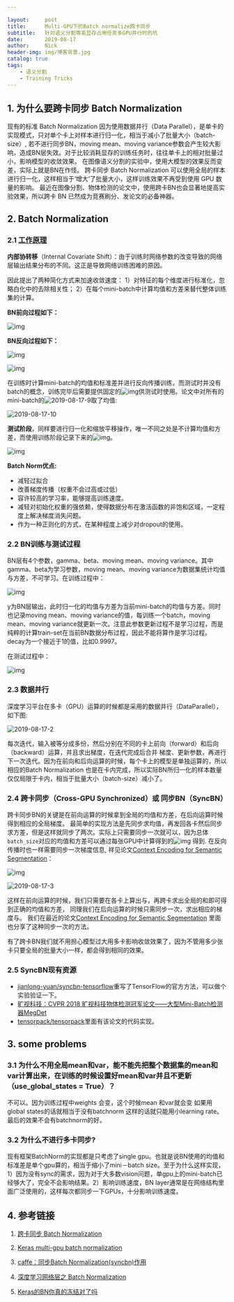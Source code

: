 ```yaml
---

layout:     post
title:      Multi-GPU下的Batch normalize跨卡同步
subtitle:   针对语义分割等高显存占用任务多GPU并行时的坑
date:       2019-08-17
author:     Nick
header-img: img/博客背景.jpg
catalog: true
tags:
    - 语义分割
    - Training Tricks
---
```


## 1. 为什么要跨卡同步 Batch Normalization

现有的标准 Batch Normalization 因为使用数据并行（Data Parallel），是单卡的实现模式，只对单个卡上对样本进行归一化，相当于减小了批量大小（batch-size）, 若不进行同步BN，moving mean、moving variance参数会产生较大影响，造成BN层失效。对于比较消耗显存的训练任务时，往往单卡上的相对批量过小，影响模型的收敛效果。 在图像语义分割的实验中，使用大模型的效果反而变差，实际上就是BN在作怪。 跨卡同步 Batch Normalization 可以使用全局的样本进行归一化，这样相当于‘增大‘了批量大小，这样训练效果不再受到使用 GPU 数量的影响。 最近在图像分割、物体检测的论文中，使用跨卡BN也会显著地提高实验效果，所以跨卡 BN 已然成为竞赛刷分、发论文的必备神器。

## 2. Batch Normalization

### 2.1 [工作原理](https://arxiv.org/abs/1502.03167)

**内部协转移**（Internal Covariate Shift）：由于训练时网络参数的改变导致的网络层输出结果分布的不同。这正是导致网络训练困难的原因。

因此提出了两种简化方式来加速收敛速度：
1）对特征的每个维度进行标准化，忽略白化中的去除相关性；
2）在每个mini-batch中计算均值和方差来替代整体训练集的计算。

**BN前向过程如下：**

![img](/img/2019-08-17-6.png)

**BN反向过程如下：**

![img](/img/2019-08-17-7.png)

![img](/img/2019-08-17-1.jpg)

在训练时计算mini-batch的均值和标准差并进行反向传播训练，而测试时并没有batch的概念，训练完毕后需要提供固定的![img](/img/2019-08-17-8.png)供测试时使用。论文中对所有的mini-batch的![2019-08-17-9](/img/2019-08-17-9.png)取了均值:

![2019-08-17-10](/img/2019-08-17-10.png)

**测试阶段**，同样要进行归一化和缩放平移操作，唯一不同之处是不计算均值和方差，而使用训练阶段记录下来的![img](/img/2019-08-17-8.png)。

![img](/img/2019-08-17-11.png)

**Batch Norm优点:**

* 减轻过拟合
* 改善梯度传播（权重不会过高或过低）
* 容许较高的学习率，能够提高训练速度。
* 减轻对初始化权重的强依赖，使得数据分布在激活函数的非饱和区域，一定程度上解决梯度消失问题。
* 作为一种正则化的方式，在某种程度上减少对dropout的使用。

### 2.2 BN训练与测试过程

BN层有4个参数，gamma、beta、moving mean、moving variance。其中gamma、beta为学习参数，moving mean、moving variance为数据集统计均值与方差，不可学习。在训练过程中：

![img](/img/2019-08-17-4.png)

y为BN层输出，此时归一化的均值与方差为当前mini-batch的均值与方差。同时也记录moving mean、moving variance的值，每训练一个batch，moving mean、moving variance就更新一次。注意此参数更新过程不是学习过程，而是纯粹的计算train-set在当前BN数据分布过程，因此不能将算作是学习过程。decay为一个接近于1的值，比如0.9997。

在测试过程中：

![img](/img/2019-08-17-5.png)

### 2.3 数据并行

深度学习平台在多卡（GPU）运算的时候都是采用的数据并行（DataParallel），如下图:

![2019-08-17-2](/img/2019-08-17-2.jpg)

每次迭代，输入被等分成多份，然后分别在不同的卡上前向（forward）和后向（backward）运算，并且求出梯度，在迭代完成后合并 梯度、更新参数，再进行下一次迭代。因为在前向和后向运算的时候，每个卡上的模型是单独运算的，所以相应的Batch Normalization 也是在卡内完成，所以实际BN所归一化的样本数量仅仅局限于卡内，相当于批量大小（batch-size）减小了。

### 2.4 跨卡同步（Cross-GPU Synchronized）或 同步BN（SyncBN）

跨卡同步BN的关键是在前向运算的时候拿到全局的均值和方差，在后向运算时候得到相应的全局梯度。 最简单的实现方法是先同步求均值，再发回各卡然后同步求方差，但是这样就同步了两次。实际上只需要同步一次就可以，因为总体`batch_size`对应的均值和方差可以通过每张GPU中计算得到的![img](/img/2019-08-17-13.png) 得到. 在反向传播时也一样需要同步一次梯度信息, 祥见论文[Context Encoding for Semantic Segmentation](https://arxiv.org/pdf/1803.08904.pdf)：

![img](/img/2019-08-17-12.png)

![2019-08-17-3](/img/2019-08-17-3.jpg)

这样在前向运算的时候，我们只需要在各卡上算出与，再跨卡求出全局的和即可得到正确的均值和方差， 同理我们在后向运算的时候只需同步一次，求出相应的梯度与。 我们在最近的论文[Context Encoding for Semantic Segmentation](https://link.zhihu.com/?target=https%3A//arxiv.org/pdf/1803.08904.pdf) 里面也分享了这种同步一次的方法。

有了跨卡BN我们就不用担心模型过大用多卡影响收敛效果了，因为不管用多少张卡只要全局的批量大小一样，都会得到相同的效果。

### 2.5  SyncBN现有资源

* [jianlong-yuan/syncbn-tensorflow](https://link.zhihu.com/?target=https%3A//github.com/jianlong-yuan/syncbn-tensorflow)重写了TensorFlow的官方方法，可以做个实验验证一下。
* [旷视科技：CVPR 2018 旷视科技物体检测冠军论文——大型Mini-Batch检测器MegDet](https://zhuanlan.zhihu.com/p/37847559)
* [tensorpack/tensorpack](https://link.zhihu.com/?target=https%3A//github.com/tensorpack/tensorpack/tree/master/examples/FasterRCNN)里面有该论文的代码实现。

## 3. some problems

### 3.1 为什么不用全局mean和var，能不能先把整个数据集的mean和var计算出来，在训练的时候设置好mean和var并且不更新（use_global_states = True）？

不可以。因为训练过程中weights 会变，这个时候mean 和var就会变 如果用global states的话就相当于没有batchnorm 这样的话就只能用小learning rate。最后的效果不会有batchnorm的好。

### 3.2 **为什么不进行多卡同步?**

现有框架BatchNorm的实现都是只考虑了single gpu。也就是说BN使用的均值和标准差是单个gpu算的，相当于缩小了mini－batch size。至于为什么这样实现，1）因为没有sync的需求，因为对于大多数vision问题，单gpu上的mini-batch已经够大了，完全不会影响结果。2）影响训练速度，BN layer通常是在网络结构里面广泛使用的，这样每次都同步一下GPUs，十分影响训练速度。

## 4. 参考链接

1. [跨卡同步 Batch Normalization](https://zhuanlan.zhihu.com/p/40496177)

2. [Keras multi-gpu batch normalization](https://datascience.stackexchange.com/questions/47795/keras-multi-gpu-batch-normalization)

3. [caffe：同步Batch Normalization(syncbn)作用](https://blog.csdn.net/l297969586/article/details/87719753)

4. [深度学习网络层之 Batch Normalization](https://www.cnblogs.com/makefile/p/batch-norm.html)

5. [Keras的BN你真的冻结对了吗](https://zhuanlan.zhihu.com/p/56225304)
